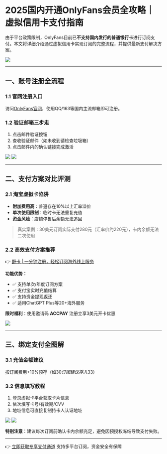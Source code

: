 # 2025国内开通OnlyFans会员全攻略｜虚拟信用卡支付指南

由于平台政策限制，OnlyFans目前已**不支持国内发行的普通银行卡**进行订阅支付。本文将详细介绍通过虚拟信用卡实现订阅的完整流程，并提供最新支付解决方案。

![](https://bbtdd.com/wp-content/uploads/img/608439774.webp)

---

## 一、账号注册全流程

### 1.1 官网注册入口
访问[OnlyFans官网](https://onlyfans.com/)，使用QQ/163等国内主流邮箱即可注册。

### 1.2 验证邮箱三步走
1. 点击邮件验证按钮
2. 查收验证邮件（如未收到请检查垃圾箱）
3. 点击邮件内的确认链接完成激活

![](https://bbtdd.com/wp-content/uploads/img/4749423775.webp)
![](https://bbtdd.com/wp-content/uploads/img/64137367601782.webp)

---

## 二、支付方案对比评测

### 2.1 淘宝虚拟卡陷阱
- **附加费用高**：普遍存在10%以上汇率溢价
- **单次使用限制**：临时卡无法重复充值
- **资金风险**：店铺停售后余额无法追回

> 真实案例：30美元订阅实际支付280元（汇率价约220元），卡内余额无法二次使用

### 2.2 高效支付方案推荐
👉 [野卡 | 一分钟注册，轻松订阅海外线上服务](https://bbtdd.com/yeka)

**功能优势：**
- ✅ 支持单次/年度订阅方案
- ✅ 支付宝实时充值结算
- ✅ 支持资金提现返还
- ✅ 适用ChatGPT Plus等20+海外服务

**限时福利**：使用邀请码 **ACCPAY** 注册立享3美元开卡优惠

![](https://bbtdd.com/wp-content/uploads/img/2481785291.webp)

---

## 三、绑定支付全图解

### 3.1 充值金额建议
按订阅费用+10%预存（如$30订阅建议存入$33）

### 3.2 信息填写教程
1. 登录虚拟卡平台获取卡片信息
2. 依次填写卡号/有效期/CVV
3. 地址信息可直接复制持卡人认证地址

![](https://bbtdd.com/wp-content/uploads/img/762852507117201.webp)
![](https://bbtdd.com/wp-content/uploads/img/5628889890555684.webp)

**特别注意**：建议每次订阅前确认卡内余额充足，避免因预授权冻结导致支付失败。

---

👉 [立即获取专享支付通道](https://bbtdd.com/yeka) 支持多平台订阅，资金安全有保障